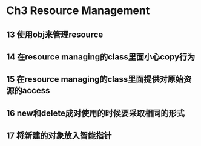 # Ch3 Resource Management
## 13 使用obj来管理resource
## 14 在resource managing的class里面小心copy行为
## 15 在resource managing的class里面提供对原始资源的access
## 16 new和delete成对使用的时候要采取相同的形式
## 17 将新建的对象放入智能指针